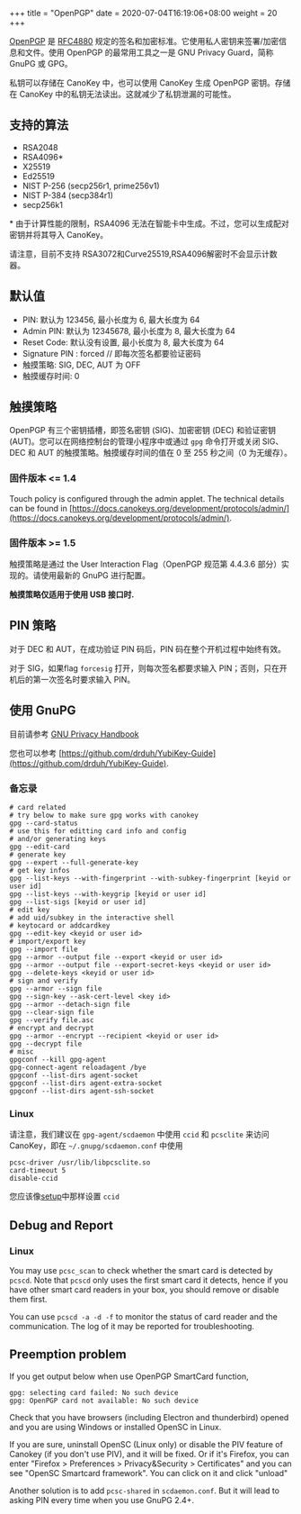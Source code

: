 +++
title = "OpenPGP"
date =  2020-07-04T16:19:06+08:00
weight = 20
+++

[OpenPGP](https://www.openpgp.org/)  是 [RFC4880](https://tools.ietf.org/html/rfc4880) 规定的签名和加密标准。它使用私人密钥来签署/加密信息和文件。使用 OpenPGP 的最常用工具之一是 GNU Privacy Guard，简称 GnuPG 或 GPG。

私钥可以存储在 CanoKey 中，也可以使用 CanoKey 生成 OpenPGP 密钥。存储在 CanoKey 中的私钥无法读出。这就减少了私钥泄漏的可能性。

## 支持的算法

* RSA2048
* RSA4096\*
* X25519
* Ed25519
* NIST P-256 (secp256r1, prime256v1)
* NIST P-384 (secp384r1)
* secp256k1

\* 由于计算性能的限制，RSA4096 无法在智能卡中生成。不过，您可以生成配对密钥并将其导入 CanoKey。

请注意，目前不支持 RSA3072和Curve25519,RSA4096解密时不会显示计数器。

## 默认值

* PIN: 默认为 123456, 最小长度为 6, 最大长度为  64
* Admin PIN: 默认为  12345678, 最小长度为  8, 最大长度为  64
* Reset Code: 默认没有设置, 最小长度为  8, 最大长度为  64
* Signature PIN : forced // 即每次签名都要验证密码
* 触摸策略:  SIG, DEC, AUT 为 OFF
* 触摸缓存时间: 0

## 触摸策略

OpenPGP 有三个密钥插槽，即签名密钥 (SIG)、加密密钥 (DEC) 和验证密钥 (AUT)。您可以在网络控制台的管理小程序中或通过 `gpg` 命令打开或关闭 SIG、DEC 和 AUT 的触摸策略。触摸缓存时间的值在 0 至 255 秒之间（0 为无缓存）。
### 固件版本  <= 1.4

Touch policy is configured through the admin applet. The technical details can be found in [https://docs.canokeys.org/development/protocols/admin/](https://docs.canokeys.org/development/protocols/admin/).

### 固件版本  >= 1.5

触摸策略是通过 the User Interaction Flag（OpenPGP 规范第 4.4.3.6 部分）实现的。请使用最新的 GnuPG 进行配置。

**触摸策略仅适用于使用 USB 接口时.**

## PIN 策略

对于 DEC 和 AUT，在成功验证 PIN 码后，PIN 码在整个开机过程中始终有效。

对于 SIG，如果flag `forcesig` 打开，则每次签名都要求输入 PIN；否则，只在开机后的第一次签名时要求输入 PIN。

## 使用 GnuPG

目前请参考 [GNU Privacy Handbook](https://gnupg.org/gph/en/manual.html)

您也可以参考 [https://github.com/drduh/YubiKey-Guide](https://github.com/drduh/YubiKey-Guide).

### 备忘录

```
# card related
# try below to make sure gpg works with canokey
gpg --card-status
# use this for editting card info and config
# and/or generating keys
gpg --edit-card
# generate key
gpg --expert --full-generate-key
# get key infos
gpg --list-keys --with-fingerprint --with-subkey-fingerprint [keyid or user id]
gpg --list-keys --with-keygrip [keyid or user id]
gpg --list-sigs [keyid or user id]
# edit key
# add uid/subkey in the interactive shell
# keytocard or addcardkey
gpg --edit-key <keyid or user id>
# import/export key
gpg --import file
gpg --armor --output file --export <keyid or user id>
gpg --armor --output file --export-secret-keys <keyid or user id>
gpg --delete-keys <keyid or user id>
# sign and verify
gpg --armor --sign file
gpg --sign-key --ask-cert-level <key id>
gpg --armor --detach-sign file
gpg --clear-sign file
gpg --verify file.asc
# encrypt and decrypt
gpg --armor --encrypt --recipient <keyid or user id>
gpg --decrypt file
# misc
gpgconf --kill gpg-agent
gpg-connect-agent reloadagent /bye
gpgconf --list-dirs agent-socket
gpgconf --list-dirs agent-extra-socket
gpgconf --list-dirs agent-ssh-socket
```

### Linux

请注意，我们建议在 `gpg-agent/scdaemon` 中使用 `ccid` 和 `pcsclite` 来访问 CanoKey，即在 `~/.gnupg/scdaemon.conf` 中使用

```
pcsc-driver /usr/lib/libpcsclite.so
card-timeout 5
disable-ccid
```

您应该像[setup](https://docs.canokeys.org/userguide/setup/)中那样设置 `ccid`

## Debug and Report

### Linux

You may use `pcsc_scan` to check whether the smart card is detected by `pcscd`. Note that `pcscd` only uses the first smart card it detects, hence if you have other smart card readers in your box, you should remove or disable them first.

You can use `pcscd -a -d -f` to monitor the status of card reader and the communication. The log of it may be reported for troubleshooting.

## Preemption problem

If you get output below when use OpenPGP SmartCard function,

```
gpg: selecting card failed: No such device
gpg: OpenPGP card not available: No such device
```
Check that you have browsers (including Electron and thunderbird) opened and you are using Windows or installed OpenSC in Linux.

If you are sure, uninstall OpenSC (Linux only) or disable the PIV feature of Canokey (if you don't use PIV), and it will be fixed. Or if it's Firefox, you can enter "Firefox > Preferences > Privacy&Security > Certificates" and you can see "OpenSC Smartcard framework". You can click on it and click "unload"

Another solution is to add `pcsc-shared` in `scdaemon.conf`. But it will lead to asking PIN every time when you use GnuPG 2.4+.
